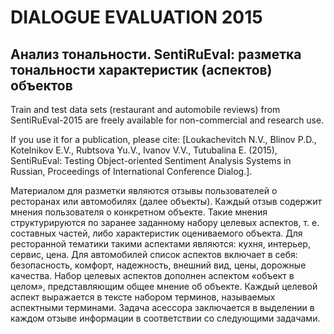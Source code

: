 # DIALOGUE EVALUATION 2015
## Анализ тональности. SentiRuEval: разметка тональности характеристик (аспектов) объектов

Train and test data sets (restaurant and automobile reviews) from SentiRuEval-2015 are freely available for non-commercial and research use.

If you use it for a publication, please cite: [Loukachevitch N.V., Blinov P.D., Kotelnikov E.V., Rubtsova Yu.V., Ivanov V.V., Tutubalina E. (2015), SentiRuEval: Testing Object-oriented Sentiment Analysis Systems in Russian, Proceedings of International Conference Dialog.].

Материалом для разметки являются отзывы пользователей о ресторанах или автомобилях (далее объекты). Каждый отзыв содержит мнения пользователя о конкретном объекте. Такие мнения структурируются по заранее заданному набору целевых аспектов, т. е. составных частей, либо характеристик оцениваемого объекта. Для ресторанной тематики такими аспектами являются: кухня, интерьер, сервис, цена. Для автомобилей список аспектов включает в себя: безопасность, комфорт, надежность, внешний вид, цены, дорожные качества. Набор целевых аспектов дополнен аспектом «объект в целом», представляющим общее мнение об объекте. Каждый целевой аспект выражается в тексте набором терминов, называемых аспектными терминами. Задача асессора заключается в выделении в каждом отзыве информации в соответствии со следующими задачами.
